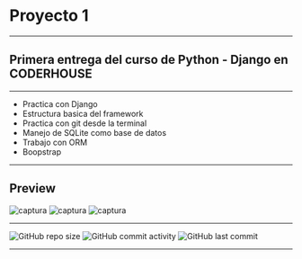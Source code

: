 # Proyecto 1

----

## Primera entrega del curso de Python - Django en CODERHOUSE

------
- Practica con Django
- Estructura basica del framework
- Practica con git desde la terminal
- Manejo de SQLite como base de datos
- Trabajo con ORM
- Boopstrap

----

## Preview

![captura](https://github.com/eliasescalante/django_practica_con_aplicaciones/blob/master/Capture.JPG)
![captura](https://github.com/eliasescalante/django_practica_con_aplicaciones/blob/master/Capture_2.JPG)
![captura](https://github.com/eliasescalante/django_practica_con_aplicaciones/blob/master/Capture_3.JPG)

----

![GitHub repo size](https://img.shields.io/github/repo-size/eliasescalante/django_practica_con_aplicaciones
)
![GitHub commit activity](https://img.shields.io/github/commit-activity/m/eliasescalante/django_practica_con_aplicaciones
)
![GitHub last commit](https://img.shields.io/github/last-commit/eliasescalante/django_practica_con_aplicaciones
)

----
